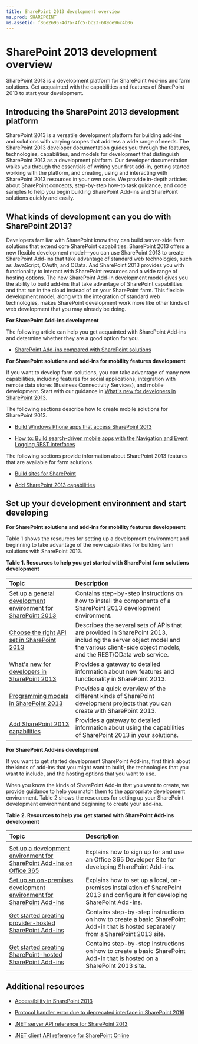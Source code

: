 ```yaml
---
title: SharePoint 2013 development overview
ms.prod: SHAREPOINT
ms.assetid: f86e2695-4d7a-4fc5-bc23-689de96c4b06
---
```



# SharePoint 2013 development overview
SharePoint 2013 is a development platform for SharePoint Add-ins and farm solutions. Get acquainted with the capabilities and features of SharePoint 2013 to start your development. 
## Introducing the SharePoint 2013 development platform
<a name="bk_introduction"> </a>

SharePoint 2013 is a versatile development platform for building add-ins and solutions with varying scopes that address a wide range of needs. The SharePoint 2013 developer documentation guides you through the features, technologies, capabilities, and models for development that distinguish SharePoint 2013 as a development platform. Our developer documentation walks you through the essentials of writing your first add-in, getting started working with the platform, and creating, using and interacting with SharePoint 2013 resources in your own code. We provide in-depth articles about SharePoint concepts, step-by-step how-to task guidance, and code samples to help you begin building SharePoint Add-ins and SharePoint solutions quickly and easily. 
  
    
    

## What kinds of development can you do with SharePoint 2013?
<a name="bk_whatkinds"> </a>

Developers familiar with SharePoint know they can build server-side farm solutions that extend core SharePoint capabilities. SharePoint 2013 offers a new flexible development model—you can use SharePoint 2013 to create SharePoint Add-ins that take advantage of standard web technologies, such as JavaScript, OAuth, and OData. And SharePoint 2013 provides you with functionality to interact with SharePoint resources and a wide range of hosting options. The new SharePoint Add-in development model gives you the ability to build add-ins that take advantage of SharePoint capabilities and that run in the cloud instead of on your SharePoint farm. This flexible development model, along with the integration of standard web technologies, makes SharePoint development work more like other kinds of web development that you may already be doing. 
  
    
    
 **For SharePoint Add-ins development**
  
    
    
The following article can help you get acquainted with SharePoint Add-ins and determine whether they are a good option for you. 
  
    
    

-  [SharePoint Add-ins compared with SharePoint solutions](sharepoint-add-ins-compared-with-sharepoint-solutions.md)
    
  
 **For SharePoint solutions and add-ins for mobility features development**
  
    
    
If you want to develop farm solutions, you can take advantage of many new capabilities, including features for social applications, integration with remote data stores (Business Connectivity Services), and mobile development. Start with our guidance in  [What's new for developers in SharePoint 2013](what’s-new-for-developers-in-sharepoint-2013.md). 
  
    
    
The following sections describe how to create mobile solutions for SharePoint 2013. 
  
    
    

-  [Build Windows Phone apps that access SharePoint 2013](build-windows-phone-apps-that-access-sharepoint-2013.md)
    
  
-  [How to: Build search-driven mobile apps with the Navigation and Event Logging REST interfaces](how-to-build-search-driven-mobile-apps-with-the-navigation-and-event-logging-res.md)
    
  
The following sections provide information about SharePoint 2013 features that are available for farm solutions. 
  
    
    

-  [Build sites for SharePoint](build-sites-for-sharepoint.md)
    
  
-  [Add SharePoint 2013 capabilities](add-sharepoint-2013-capabilities.md)
    
  

## Set up your development environment and start developing
<a name="bk_getstarted"> </a>

 **For SharePoint solutions and add-ins for mobility features development**
  
    
    
Table 1 shows the resources for setting up a development environment and beginning to take advantage of the new capabilities for building farm solutions with SharePoint 2013. 
  
    
    

  
    
    

**Table 1. Resources to help you get started with SharePoint farm solutions development**


|**Topic**|**Description**|
|:-----|:-----|
| [Set up a general development environment for SharePoint 2013](set-up-a-general-development-environment-for-sharepoint-2013.md)|Contains step-by-step instructions on how to install the components of a SharePoint 2013 development environment. |
| [Choose the right API set in SharePoint 2013](choose-the-right-api-set-in-sharepoint-2013.md)|Describes the several sets of APIs that are provided in SharePoint 2013, including the server object model and the various client-side object models, and the REST/OData web service. |
| [What's new for developers in SharePoint 2013](what’s-new-for-developers-in-sharepoint-2013.md)|Provides a gateway to detailed information about new features and functionality in SharePoint 2013. |
| [Programming models in SharePoint 2013](programming-models-in-sharepoint-2013.md)|Provides a quick overview of the different kinds of SharePoint development projects that you can create with SharePoint 2013. |
| [Add SharePoint 2013 capabilities](add-sharepoint-2013-capabilities.md)|Provides a gateway to detailed information about using the capabilities of SharePoint 2013 in your solutions. |
   
 **For SharePoint Add-ins development**
  
    
    
If you want to get started development SharePoint Add-ins, first think about the kinds of add-ins that you might want to build, the technologies that you want to include, and the hosting options that you want to use. 
  
    
    
When you know the kinds of SharePoint Add-in that you want to create, we provide guidance to help you match them to the appropriate development environment. Table 2 shows the resources for setting up your SharePoint development environment and beginning to create your add-ins. 
  
    
    

**Table 2. Resources to help you get started with SharePoint Add-ins development**


|**Topic**|**Description**|
|:-----|:-----|
|||
| [Set up a development environment for SharePoint Add-ins on Office 365](http://msdn.microsoft.com/library/b22ce52a-ae9e-4831-9b68-c9210af6dc54%28Office.15%29.aspx)|Explains how to sign up for and use an Office 365 Developer Site for developing SharePoint Add-ins. |
| [Set up an on-premises development environment for SharePoint Add-ins](http://msdn.microsoft.com/library/b0878c12-27c9-4eea-ae3b-7e79e5a8838d%28Office.15%29.aspx)|Explains how to set up a local, on-premises installation of SharePoint 2013 and configure it for developing SharePoint Add-ins. |
| [Get started creating provider-hosted SharePoint Add-ins](http://msdn.microsoft.com/library/3038dd73-41ee-436f-8c78-ef8e6869bf7b%28Office.15%29.aspx)|Contains step-by-step instructions on how to create a basic SharePoint Add-in that is hosted separately from a SharePoint 2013 site. |
| [Get started creating SharePoint-hosted SharePoint Add-ins](http://msdn.microsoft.com/library/1b992485-6efe-4ea4-a18c-221689b0b66f%28Office.15%29.aspx)|Contains step-by-step instructions on how to create a basic SharePoint Add-in that is hosted on a SharePoint 2013 site. |
   

## Additional resources
<a name="bk_additionalresources"> </a>


-  [Accessibility in SharePoint 2013](accessibility-in-sharepoint-2013.md)
    
  
-  [Protocol handler error due to deprecated interface in SharePoint 2016](protocol-handler-error-due-to-deprecated-interface-in-sharepoint-2016.md)
    
  
-  [.NET server API reference for SharePoint 2013](http://msdn.microsoft.com/library/fb8a82f1-9239-49ae-89f3-ce1385fb28b5%28Office.15%29.aspx)
    
  
-  [.NET client API reference for SharePoint Online](http://msdn.microsoft.com/library/88e5e1b9-eab2-4f3b-a3f2-75c96b86f1f4%28Office.15%29.aspx)
    
  

  
    
    

